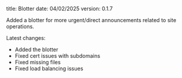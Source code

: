 title: Blotter
date: 04/02/2025
version: 0.1.7

Added a blotter for more urgent/direct announcements related to site operations.

Latest changes:

- Added the blotter
- Fixed cert issues with subdomains
- Fixed missing files
- Fixed load balancing issues